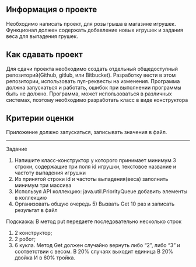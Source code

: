 ## Информация о проекте
Необходимо написать проект, для розыгрыша в магазине игрушек. Функционал должен содержать добавление новых игрушек и 
задания веса для выпадения грушек.
## Как сдавать проект
Для сдачи проекта необходимо создать отдельный общедоступный репозиторий(Github, gitlub, или Bitbucket). Разработку 
вести в этом репозитории, использовать пул-реквесты на изменения. Программа должна запускаться и работать, ошибок при 
выполнении программы быть не должно. Программа, может использоваться в различных системах, поэтому необходимо 
разработать класс в виде конструктора
## Критерии оценки
Приложение должно запускаться, записывать значения в файл.

---
Задание
1) Напишите класс-конструктор у которого принимает минимум 3 строки, содержащие три поля id игрушки, текстовое 
название и частоту выпадения игрушки
2) Из принятой строки id и частоты выпадения(веса) заполнить минимум три массива
3) Используя API коллекцию: java.util.PriorityQueue добавить элементы в коллекцию
4) Организовать общую очередь 5) Вызвать Get 10 раз и записать результат в файл

Подсказка:
В метод put передаете последовательно несколько строк
1) 2 конструктор;
2) 2 робот;
3) 6 кукла.
Метод Get должен случайно вернуть либо “2”, либо “3” и соответствии с весом.
В 20% случаях выходит единица
В 20% двойка
И в 60% тройка.
      